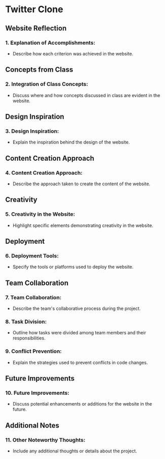 # Twitter Clone

## Website Reflection

### 1. Explanation of Accomplishments:
   - Describe how each criterion was achieved in the website.

## Concepts from Class

### 2. Integration of Class Concepts:
   - Discuss where and how concepts discussed in class are evident in the website.

## Design Inspiration

### 3. Design Inspiration:
   - Explain the inspiration behind the design of the website.

## Content Creation Approach

### 4. Content Creation Approach:
   - Describe the approach taken to create the content of the website.

## Creativity

### 5. Creativity in the Website:
   - Highlight specific elements demonstrating creativity in the website.

## Deployment

### 6. Deployment Tools:
   - Specify the tools or platforms used to deploy the website.

## Team Collaboration

### 7. Team Collaboration:
   - Describe the team's collaborative process during the project.

### 8. Task Division:
   - Outline how tasks were divided among team members and their responsibilities.

### 9. Conflict Prevention:
   - Explain the strategies used to prevent conflicts in code changes.

## Future Improvements

### 10. Future Improvements:
   - Discuss potential enhancements or additions for the website in the future.

## Additional Notes

### 11. Other Noteworthy Thoughts:
   - Include any additional thoughts or details about the project.

